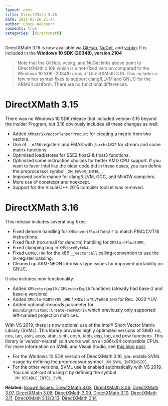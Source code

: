 ```yaml
---
layout: post
title: DirectXMath 3.16
date: 2021-05-26 21:47
author: Chuck Walbourn
comments: true
categories: [directxmath]
---
```


DirectXMath 3.16 is now available via [GitHub](https://github.com/microsoft/DirectXMath/releases/tag/jan2021), [NuGet](https://www.nuget.org/packages/directxmath/2021.1.11.2), and [vcpkg](https://github.com/walbourn/vcpkg/tree/master/ports/directxmath). It is included in the **Windows 10 SDK (20348), version 2104**

> Note that the GitHub, vcpkg, and NuGet links above point to DirectXMath 3.16b which is a hot-fixed version compared to the Windows 10 SDK (20348) copy of DirectXMath 3.16. This includes a few minor syntax fixes to support clang/LLVM and GNUC for the ARM64 platform. There are no functional differences.
<!--more-->

# DirectXMath 3.15
There was no Windows 10 SDK release that included version 3.15 beyond the Insider Program, but 3.16 obviously includes all these changes as well:

* Added ``XMMatrixVectorTensorProduct`` for creating a matrix from two vectors.
* Use of ``__m256`` registers and FMA3 with ``/arch:AVX2`` for stream and some matrix functions.
* Optimized load/stores for SSE2 float2 & float3 functions.
* Optimized some instruction choices for better AMD CPU support. If you want to favor Intel like the older code did in these cases, you can define the preprocessor symbol ``_XM_FAVOR_INTEL_``.
* Improved conformance for clang/LLVM, GCC, and MinGW compilers.
* More use of constexpr and noexcept.
* Support for the Visual C++ 2015 compiler toolset was removed.

# DirectXMath 3.16
This release includes several bug fixes:

* Fixed denorm handling for ``XMConvertFloatToHalf`` to match F16C/CVT16 instructions.
* Fixed flush (too small for denorm) handling for ``XMStoreFloat3PK``.
* Fixed clamping bug in ``XMStoreByteN4``.
* Fixed ``GXMVECTOR`` for the x86 ``__vectorcall`` calling-convention to use the in-register passing.
* Cleaned up ARM-NEON intrinsics type issues for improved portability on GNUC.

It also includes new functionality:

* Added ``XMVectorLog10`` / ``XMVectorExp10`` functions (already had base-2 and base-e versions)
* Added ``XMColorRGBToYUV_UHD`` / ``XMColorYUVToRGB_UHD`` for Rec. 2020 YUV
* Added optional *rhcoords* parameter for ``BoundingFrustum::CreateFromMatrix`` which previously only supported left-handed projection matrices.

With VS 2019, there is now optional use of the Intel&reg; Short Vector Matrix Library (SVML). This library provides highly optimized versions of SIMD sin, cos, tan, asin, acos, atan, sinh, cosh, tanh, exp, log, and pow functions. This library is ‘vendor-neutral’ so it works well on all x86/x64 compatible CPUs. For more information on SVML and Visual Studio, see [this blog post](https://devblogs.microsoft.com/cppblog/msvc-backend-updates-in-visual-studio-2019-preview-2/).

* For the Windows 10 SDK version of DirectXMath 3.16, you enable SVML usage by defining the preprocessor symbol ``_XM_SVML_INTRINSICS_``
* For the other versions, SVML use is enabled automatically with VS 2019. You can opt-out of using it by defining the symbol ``_XM_DISABLE_INTEL_SVML_``

<b>Related:</b> <a href="https://walbourn.github.io/known-issues-directxmath-3-03/">Known Issues: DirectXMath 3.03</a>, <a href="https://walbourn.github.io/directxmath-3-06/">DirectXMath 3.06</a>, <a href="https://walbourn.github.io/directxmath-3-07/">DirectXMath 3.07</a>, <a href="https://walbourn.github.io/directxmath-3-08/">DirectXMath 3.08</a>, <a href="https://walbourn.github.io/directxmath-3-09/">DirectXMath 3.09</a>, <a href="https://walbourn.github.io/directxmath-3-10/">DirectXMath 3.10</a>, <a href="https://walbourn.github.io/directxmath-3-11/">DirectXMath 3.11</a>, <a href="https://walbourn.github.io/directxmath-3-13/">DirectXMath 3.12/3.13</a>, <a href="https://walbourn.github.io/directxmath-3.14/">DirectXMath 3.14</a>
